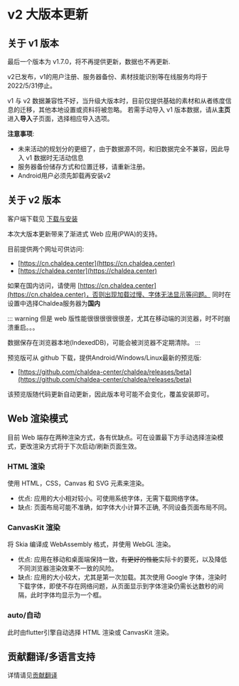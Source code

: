 # v2 大版本更新

## 关于 v1 版本

最后一个版本为 v1.7.0，将不再提供更新，数据也不再更新.

v2已发布，v1的用户注册、服务器备份、素材技能识别等在线服务均将于2022/5/31停止。

v1 与 v2 数据兼容性不好，当升级大版本时，目前仅提供基础的素材和从者练度信息的迁移，其他本地设置或资料将被忽略。
若需手动导入 v1 版本数据，请从**主页**进入**导入**子页面，选择相应导入选项。

**注意事项**:

- 未来活动的规划分的更细了，由于数据源不同，和旧数据完全不兼容，因此导入 v1 数据时无活动信息
- 服务器备份储存方式和位置迁移，请重新注册。
- Android用户必须先卸载再安装v2

## 关于 v2 版本

客户端下载见 [下载与安装](./installation.md)

本次大版本更新带来了渐进式 Web 应用(PWA)的支持。

目前提供两个网址可供访问:

- [https://cn.chaldea.center](https://cn.chaldea.center)
- [https://chaldea.center](https://chaldea.center)

如果在国内访问，请使用 [https://cn.chaldea.center](https://cn.chaldea.center)，否则出现加载过慢、字体无法显示等问题。
同时在设置中选择Chaldea服务器为**国内**

::: warning
但是 web 版性能很很很很很很差，尤其在移动端的浏览器，时不时崩溃重启。。。

数据保存在浏览器本地(IndexedDB)，可能会被浏览器不定期清除。
:::

预览版可从 github 下载，提供Android/Windows/Linux最新的预览版:

- [https://github.com/chaldea-center/chaldea/releases/beta](https://github.com/chaldea-center/chaldea/releases/beta)

该预览版随代码更新自动更新，因此版本号可能不会变化，覆盖安装即可。

## Web 渲染模式

目前 Web 端存在两种渲染方式，各有优缺点。可在设置最下方手动选择渲染模式，更改渲染方式将于下次启动/刷新页面生效。

### HTML 渲染

使用 HTML，CSS，Canvas 和 SVG 元素来渲染。

- 优点: 应用的大小相对较小。可使用系统字体，无需下载网络字体。
- 缺点: 页面布局可能不准确，如字体大小计算不正确, 不同设备页面布局不同。

### CanvasKit 渲染

将 Skia 编译成 WebAssembly 格式，并使用 WebGL 渲染。

- 优点: 应用在移动和桌面端保持一致，~~有更好的性能~~实际卡的要死，以及降低不同浏览器渲染效果不一致的风险。
- 缺点: 应用的大小较大，尤其是第一次加载。其次使用 Google 字体，渲染时下载字体，即使不存在网络问题，从页面显示到字体渲染仍需长达数秒的间隔，此时字体均显示为一个框。

### auto/自动

此时由flutter引擎自动选择 HTML 渲染或 CanvasKit 渲染。

## 贡献翻译/多语言支持

详情请见[贡献翻译](./translation.md)
